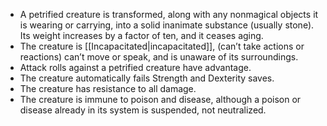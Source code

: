 * A petrified creature is transformed, along with any nonmagical objects it is wearing or carrying, into a solid inanimate substance (usually stone). Its weight increases by a factor of ten, and it ceases aging.
* The creature is [[Incapacitated|incapacitated]], (can’t take actions or reactions) can’t move or speak, and is unaware of its surroundings.
* Attack rolls against a petrified creature have advantage.
* The creature automatically fails Strength and Dexterity saves.
* The creature has resistance to all damage.
* The creature is immune to poison and disease, although a poison or disease already in its system is suspended, not neutralized.